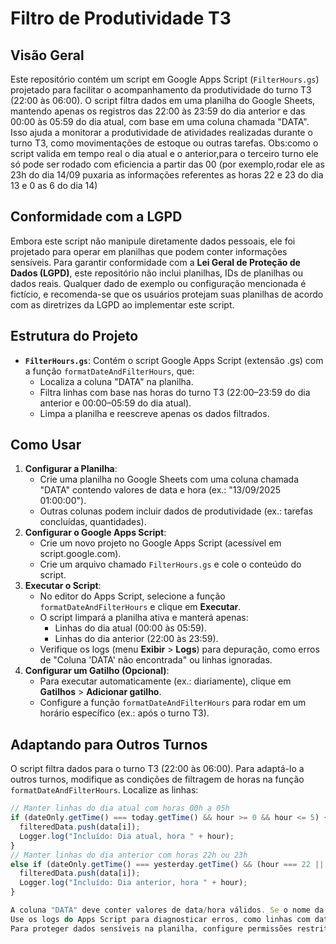 # Filtro de Produtividade T3

## Visão Geral
Este repositório contém um script em Google Apps Script (`FilterHours.gs`) projetado para facilitar o acompanhamento da produtividade do turno T3 (22:00 às 06:00). O script filtra dados em uma planilha do Google Sheets, mantendo apenas os registros das 22:00 às 23:59 do dia anterior e das 00:00 às 05:59 do dia atual, com base em uma coluna chamada "DATA". Isso ajuda a monitorar a produtividade de atividades realizadas durante o turno T3, como movimentações de estoque ou outras tarefas.
Obs:como o script valida em tempo real o dia atual e o anterior,para o terceiro turno ele só pode ser rodado com eficiencia a partir das 00 (por exemplo,rodar ele as 23h do dia 14/09 puxaria as informações referentes as horas 22 e 23 do dia 13 e 0 as 6 do dia 14)

## Conformidade com a LGPD
Embora este script não manipule diretamente dados pessoais, ele foi projetado para operar em planilhas que podem conter informações sensíveis. Para garantir conformidade com a **Lei Geral de Proteção de Dados (LGPD)**, este repositório não inclui planilhas, IDs de planilhas ou dados reais. Qualquer dado de exemplo ou configuração mencionada é fictício, e recomenda-se que os usuários protejam suas planilhas de acordo com as diretrizes da LGPD ao implementar este script.

## Estrutura do Projeto
- **`FilterHours.gs`**: Contém o script Google Apps Script (extensão .gs) com a função `formatDateAndFilterHours`, que:
  - Localiza a coluna "DATA" na planilha.
  - Filtra linhas com base nas horas do turno T3 (22:00–23:59 do dia anterior e 00:00–05:59 do dia atual).
  - Limpa a planilha e reescreve apenas os dados filtrados.
## Como Usar
1. **Configurar a Planilha**:
   - Crie uma planilha no Google Sheets com uma coluna chamada "DATA" contendo valores de data e hora (ex.: "13/09/2025 01:00:00").
   - Outras colunas podem incluir dados de produtividade (ex.: tarefas concluídas, quantidades).
2. **Configurar o Google Apps Script**:
   - Crie um novo projeto no Google Apps Script (acessível em script.google.com).
   - Crie um arquivo chamado `FilterHours.gs` e cole o conteúdo do script.
3. **Executar o Script**:
   - No editor do Apps Script, selecione a função `formatDateAndFilterHours` e clique em **Executar**.
   - O script limpará a planilha ativa e manterá apenas:
     - Linhas do dia atual (00:00 às 05:59).
     - Linhas do dia anterior (22:00 às 23:59).
   - Verifique os logs (menu **Exibir** > **Logs**) para depuração, como erros de "Coluna 'DATA' não encontrada" ou linhas ignoradas.
4. **Configurar um Gatilho (Opcional)**:
   - Para executar automaticamente (ex.: diariamente), clique em **Gatilhos** > **Adicionar gatilho**.
   - Configure a função `formatDateAndFilterHours` para rodar em um horário específico (ex.: após o turno T3).

## Adaptando para Outros Turnos
O script filtra dados para o turno T3 (22:00 às 06:00). Para adaptá-lo a outros turnos, modifique as condições de filtragem de horas na função `formatDateAndFilterHours`. Localize as linhas:

```javascript
// Manter linhas do dia atual com horas 00h a 05h
if (dateOnly.getTime() === today.getTime() && hour >= 0 && hour <= 5) {
  filteredData.push(data[i]);
  Logger.log("Incluído: Dia atual, hora " + hour);
}
// Manter linhas do dia anterior com horas 22h ou 23h
else if (dateOnly.getTime() === yesterday.getTime() && (hour === 22 || hour === 23)) {
  filteredData.push(data[i]);
  Logger.log("Incluído: Dia anterior, hora " + hour);
}

A coluna "DATA" deve conter valores de data/hora válidos. Se o nome da coluna for diferente (ex.: "Data e Hora"), atualize a condição String(headerRow[i]).toUpperCase() === "DATA" no script.
Use os logs do Apps Script para diagnosticar erros, como linhas com datas inválidas ou coluna "DATA" não encontrada.
Para proteger dados sensíveis na planilha, configure permissões restritas no Google Sheets e evite compartilhar IDs de planilhas no repositório.

